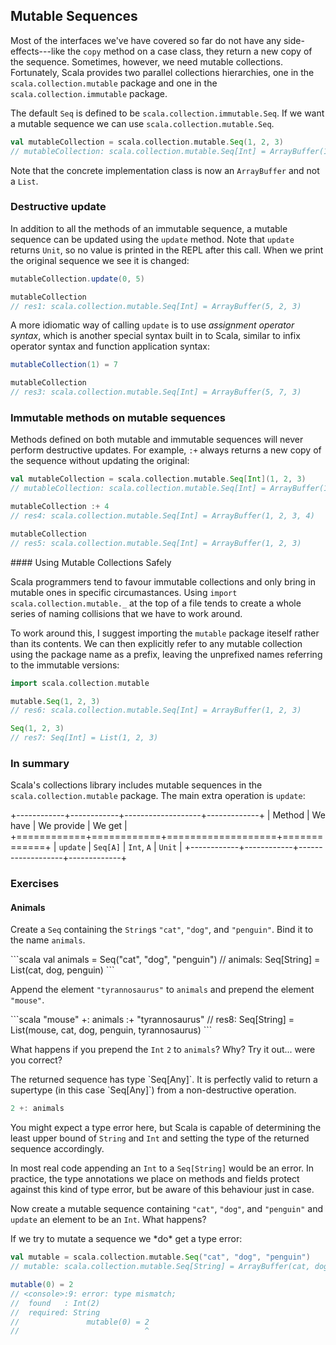 ## Mutable Sequences

Most of the interfaces we've have covered so far do not have any side-effects---like the `copy` method on a case class, they return a new copy of the sequence. Sometimes, however, we need mutable collections. Fortunately, Scala provides two parallel collections hierarchies, one in the `scala.collection.mutable` package and one in the `scala.collection.immutable` package.

The default `Seq` is defined to be `scala.collection.immutable.Seq`. If we want a mutable sequence we can use `scala.collection.mutable.Seq`.

```scala
val mutableCollection = scala.collection.mutable.Seq(1, 2, 3)
// mutableCollection: scala.collection.mutable.Seq[Int] = ArrayBuffer(1, 2, 3)
```

Note that the concrete implementation class is now an `ArrayBuffer` and not a `List`.

### Destructive update

In addition to all the methods of an immutable sequence, a mutable sequence can be updated using the `update` method. Note that `update` returns `Unit`, so no value is printed in the REPL after this call. When we print the original sequence we see it is changed:

```scala
mutableCollection.update(0, 5)
```

```scala
mutableCollection
// res1: scala.collection.mutable.Seq[Int] = ArrayBuffer(5, 2, 3)
```

A more idiomatic way of calling `update` is to use *assignment operator syntax*, which is another special syntax built in to Scala, similar to infix operator syntax and function application syntax:

```scala
mutableCollection(1) = 7
```

```scala
mutableCollection
// res3: scala.collection.mutable.Seq[Int] = ArrayBuffer(5, 7, 3)
```

### Immutable methods on mutable sequences

Methods defined on both mutable and immutable sequences will never perform destructive updates. For example, `:+` always returns a new copy of the sequence without updating the original:

```scala
val mutableCollection = scala.collection.mutable.Seq[Int](1, 2, 3)
// mutableCollection: scala.collection.mutable.Seq[Int] = ArrayBuffer(1, 2, 3)

mutableCollection :+ 4
// res4: scala.collection.mutable.Seq[Int] = ArrayBuffer(1, 2, 3, 4)

mutableCollection
// res5: scala.collection.mutable.Seq[Int] = ArrayBuffer(1, 2, 3)
```

<div class="callout callout-info">
#### Using Mutable Collections Safely

Scala programmers tend to favour immutable collections and only bring in mutable ones in specific circumastances. Using `import scala.collection.mutable._` at the top of a file tends to create a whole series of naming collisions that we have to work around.

To work around this, I suggest importing the `mutable` package iteself rather than its contents. We can then explicitly refer to any mutable collection using the package name as a prefix, leaving the unprefixed names referring to the immutable versions:

```scala
import scala.collection.mutable
```

```scala
mutable.Seq(1, 2, 3)
// res6: scala.collection.mutable.Seq[Int] = ArrayBuffer(1, 2, 3)

Seq(1, 2, 3)
// res7: Seq[Int] = List(1, 2, 3)
```
</div>

### In summary

Scala's collections library includes mutable sequences in the `scala.collection.mutable` package. The main extra operation is `update`:

+------------+------------+-------------------+-------------+
| Method     | We have    | We provide        | We get      |
+============+============+===================+=============+
| `update`   | `Seq[A]`   | `Int`, `A`        | `Unit`      |
+------------+------------+-------------------+-------------+


### Exercises

#### Animals

Create a `Seq` containing the `String`s `"cat"`, `"dog"`, and `"penguin"`. Bind it to the name `animals`.

<div class="solution">
```scala
val animals = Seq("cat", "dog", "penguin")
// animals: Seq[String] = List(cat, dog, penguin)
```
</div>

Append the element `"tyrannosaurus"` to `animals` and prepend the element `"mouse"`.

<div class="solution">
```scala
"mouse" +: animals :+ "tyrannosaurus"
// res8: Seq[String] = List(mouse, cat, dog, penguin, tyrannosaurus)
```
</div>

What happens if you prepend the `Int` `2` to `animals`? Why? Try it out... were you correct?

<div class="solution">
The returned sequence has type `Seq[Any]`.  It is perfectly valid to return a supertype (in this case `Seq[Any]`) from a non-destructive operation.

```scala
2 +: animals
```

You might expect a type error here, but Scala is capable of determining the least upper bound of `String` and `Int` and setting the type of the returned sequence accordingly.

In most real code appending an `Int` to a `Seq[String]` would be an error. In practice, the type annotations we place on methods and fields protect against this kind of type error, but be aware of this behaviour just in case.
</div>

Now create a mutable sequence containing `"cat"`, `"dog"`, and `"penguin"` and `update` an element to be an `Int`. What happens?

<div class="solution">
If we try to mutate a sequence we *do* get a type error:

```scala
val mutable = scala.collection.mutable.Seq("cat", "dog", "penguin")
// mutable: scala.collection.mutable.Seq[String] = ArrayBuffer(cat, dog, penguin)
```

```scala
mutable(0) = 2
// <console>:9: error: type mismatch;
//  found   : Int(2)
//  required: String
//               mutable(0) = 2
//                            ^
```
</div>
